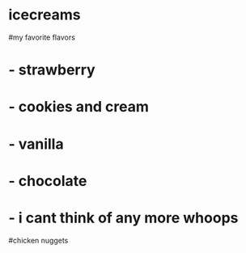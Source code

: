 # icecreams

#my favorite flavors
# - strawberry
# - cookies and cream
# - vanilla
# - chocolate
# - i cant think of any more whoops

#chicken nuggets
